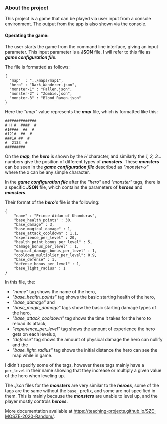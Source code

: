 ### About the project

This project is a game that can be played via user input from a console environment. The output from the app is also shown via the console.

#### Operating the game:

The user starts the game from the command line interface, giving an input parameter. This input parameter is a **JSON** file. I will refer to this file as ***game configuration file***.

The file is formatted as follows:

    {
      "map"  : "../maps/map1",
      "hero" : "Dark_Wanderer.json",
      "monster-1" : "Fallen.json",
      "monster-2" : "Zombie.json",
      "monster-3" : "Blood_Raven.json"
    }

Here the *\"map\"* value represents the ***map*** file, which is formatted like this:

    ##############
    # H #  ####  #
    #1####  ##  #
    #121#  ##  #
    ###1# ##  #
    #  2133  #
    #########

On the ***map***, the ***hero*** is shown by the *H* character, and similarly the *1, 2, 3...* numbers give the position of different types of ***monsters***. These ***monsters*** can be seen in the ***game configuration file*** described as *\"monster-x\"* where the x can be any simple character.

In the ***game configuration file*** after the *\"hero\"* and *\"monster\"* tags, there is a specific **JSON** file, which contains the parameters of ***heroes*** and ***monsters***.

Their format of the ***hero***'s file is the following:

    {
        "name" : "Prince Aidan of Khanduras",
        "base_health_points" : 30,
        "base_damage" : 3,
        "base_magical_damage" : 1,
        "base_attack_cooldown" : 1.1,
        "experience_per_level" : 20,
        "health_point_bonus_per_level" : 5,
        "damage_bonus_per_level" : 1,
        "magical_damage_bonus_per_level" : 1,
        "cooldown_multiplier_per_level": 0.9,
        "base_defense" : 1,
        "defense_bonus_per_level" : 1,
        "base_light_radius" : 1
    }

In this file, the:
* *\"name\"* tag shows the name of the hero,
* *\"base_health_points\"* tag shows the basic starting health of the hero,
* *\"base_damage\"* and
* *\"base_magic_damage\"* tags show the basic starting damage types of the hero,
* *\"base_attack_cooldown\"* tag shows the time it takes for the hero to reload its attack,
* *\"experience_per_level\"* tag shows the amount of experience the hero gets on each levelup,
* *\"defense\"* tag shows the amount of physical damage the hero can nullify and the
* *\"base_light_radius\"* tag shows the initial distance the hero can see the map while in game.

I didn't specify some of the tags, however these tags mainly have a `per_level` in their name showing that they increase or multiply a given value of the hero when leveling up.

The *.json* files for the ***monsters*** are very similar to the ***heroes***, some of the tags are the same without the `base_` prefix, and some are not specified in them. This is mainly because the ***monsters*** are unable to level up, and the player mostly controls ***heroes***.

More documentation available at https://teaching-projects.github.io/SZE-MOSZE-2020-Random/.
